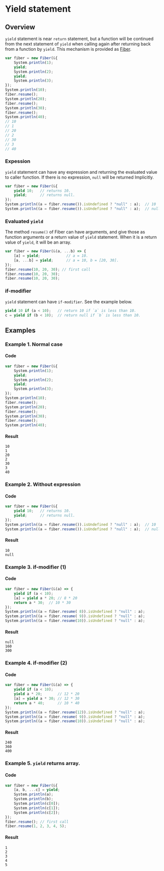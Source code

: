 
# Yield statement

## Overview

`yield` statement is near `return` statement,
but a function will be continued from the next statement of `yield` when calling again after returning back from a function by `yield`.
This mechanism is provided as [Fiber](statement/fiber.md).

```javascript
var fiber = new Fiber(&{
    System.println(1);
    yield;
    System.println(2);
    yield;
    System.println(3);
});
System.println(10);
fiber.resume();
System.println(20);
fiber.resume();
System.println(30);
fiber.resume();
System.println(40);
// 10
// 1
// 20
// 2
// 30
// 3
// 40
```

### Expession

`yield` statement can have any expression and returning the evaluated value to caller function.
If there is no expression, `null` will be returned Implicitly.

```javascript
var fiber = new Fiber(&{
    yield 10;   // returns 10.
    yield;      // returns null.
});
System.println((a = fiber.resume()).isUndefined ? "null" : a);  // 10
System.println((a = fiber.resume()).isUndefined ? "null" : a);  // null
```

### Evaluated `yield`

The method `resume()` of Fiber can have arguments, and give those as function arguments or a return value of `yield` statement.
When it is a return value of `yield`, it will be an array.

```javascript
var fiber = new Fiber(&(a, ...b) => {
    [a] = yield;            // a = 10.
    [a, ...b] = yield;      // a = 10, b = [20, 30].
});
fiber.resume(10, 20, 30); // first call
fiber.resume(10, 20, 30);
fiber.resume(10, 20, 30);
```

### if-modifier

`yield` statement can have `if-modifier`.
See the example below.


```javascript
yield 10 if (a < 10);   // return 10 if `a` is less than 10.
c = yield if (b < 10);  // return null if `b` is less than 10.
```

## Examples

### Example 1. Normal case

#### Code

```javascript
var fiber = new Fiber(&{
    System.println(1);
    yield;
    System.println(2);
    yield;
    System.println(3);
});
System.println(10);
fiber.resume();
System.println(20);
fiber.resume();
System.println(30);
fiber.resume();
System.println(40);
```

#### Result

```
10
1
20
2
30
3
40
```

### Example 2. Without expression

#### Code

```javascript
var fiber = new Fiber(&{
    yield 10;   // returns 10.
    yield;      // returns null.
});
System.println((a = fiber.resume()).isUndefined ? "null" : a);  // 10
System.println((a = fiber.resume()).isUndefined ? "null" : a);  // null
```

#### Result

```
10
null
```

### Example 3. if-modifier (1)

#### Code

```javascript
var fiber = new Fiber(&(a) => {
    yield if (a < 10);
    [a] = yield a * 20; // 8 * 20
    return a * 30;  // 10 * 30
});
System.println((a = fiber.resume( 8)).isUndefined ? "null" : a);
System.println((a = fiber.resume( 9)).isUndefined ? "null" : a);
System.println((a = fiber.resume(10)).isUndefined ? "null" : a);
```

#### Result

```
null
160
300
```

### Example 4. if-modifier (2)

#### Code

```javascript
var fiber = new Fiber(&(a) => {
    yield if (a < 10);
    yield a * 20;       // 12 * 20
    [a] = yield a * 30; // 12 * 30
    return a * 40;      // 10 * 40
});
System.println((a = fiber.resume(12)).isUndefined ? "null" : a);
System.println((a = fiber.resume( 9)).isUndefined ? "null" : a);
System.println((a = fiber.resume(10)).isUndefined ? "null" : a);
```

#### Result

```
240
360
400
```

### Example 5. `yield` returns array.

#### Code

```javascript
var fiber = new Fiber(&{
    [a, b, ...c] = yield;
    System.println(a);
    System.println(b);
    System.println(c[0]);
    System.println(c[1]);
    System.println(c[2]);
});
fiber.resume(); // first call
fiber.resume(1, 2, 3, 4, 5);
```

#### Result

```
1
2
3
4
5
```
